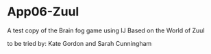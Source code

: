 # App06-Zuul
 A test copy of the Brain fog game using IJ
 Based on the World of Zuul
 
 to be tried by:
 Kate Gordon and Sarah Cunningham
 
 
